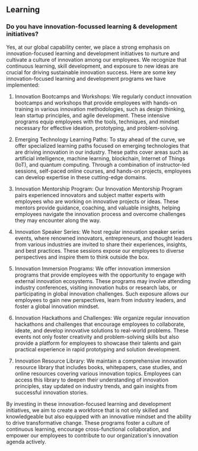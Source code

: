 ## Learning

### Do you have innovation-focussed learning & development initiatives?
Yes, at our global capability center, we place a strong emphasis on innovation-focused learning and development initiatives to nurture and cultivate a culture of innovation among our employees. We recognize that continuous learning, skill development, and exposure to new ideas are crucial for driving sustainable innovation success. Here are some key innovation-focused learning and development programs we have implemented:

1. Innovation Bootcamps and Workshops: We regularly conduct innovation bootcamps and workshops that provide employees with hands-on training in various innovation methodologies, such as design thinking, lean startup principles, and agile development. These intensive programs equip employees with the tools, techniques, and mindset necessary for effective ideation, prototyping, and problem-solving.

2. Emerging Technology Learning Paths: To stay ahead of the curve, we offer specialized learning paths focused on emerging technologies that are driving innovation in our industry. These paths cover areas such as artificial intelligence, machine learning, blockchain, Internet of Things (IoT), and quantum computing. Through a combination of instructor-led sessions, self-paced online courses, and hands-on projects, employees can develop expertise in these cutting-edge domains.

3. Innovation Mentorship Program: Our Innovation Mentorship Program pairs experienced innovators and subject matter experts with employees who are working on innovative projects or ideas. These mentors provide guidance, coaching, and valuable insights, helping employees navigate the innovation process and overcome challenges they may encounter along the way.

4. Innovation Speaker Series: We host regular innovation speaker series events, where renowned innovators, entrepreneurs, and thought leaders from various industries are invited to share their experiences, insights, and best practices. These sessions expose our employees to diverse perspectives and inspire them to think outside the box.

5. Innovation Immersion Programs: We offer innovation immersion programs that provide employees with the opportunity to engage with external innovation ecosystems. These programs may involve attending industry conferences, visiting innovation hubs or research labs, or participating in global innovation challenges. Such exposure allows our employees to gain new perspectives, learn from industry leaders, and foster a global innovation mindset.

6. Innovation Hackathons and Challenges: We organize regular innovation hackathons and challenges that encourage employees to collaborate, ideate, and develop innovative solutions to real-world problems. These events not only foster creativity and problem-solving skills but also provide a platform for employees to showcase their talents and gain practical experience in rapid prototyping and solution development.

7. Innovation Resource Library: We maintain a comprehensive innovation resource library that includes books, whitepapers, case studies, and online resources covering various innovation topics. Employees can access this library to deepen their understanding of innovation principles, stay updated on industry trends, and gain insights from successful innovation stories.

By investing in these innovation-focused learning and development initiatives, we aim to create a workforce that is not only skilled and knowledgeable but also equipped with an innovative mindset and the ability to drive transformative change. These programs foster a culture of continuous learning, encourage cross-functional collaboration, and empower our employees to contribute to our organization's innovation agenda actively.
